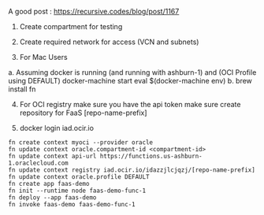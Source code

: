 A good post : https://recursive.codes/blog/post/1167

1. Create compartment for testing

2. Create required network for access (VCN and subnets)

3. For Mac Users 

a. Assuming docker is running   (and running with ashburn-1) and (OCI Profile using DEFAULT)
	docker-machine start
	eval $(docker-machine env)
b. brew install fn

4. For OCI registry
	make sure you have the api token
	make sure create repository for FaaS
		[repo-name-prefix]

5. docker login iad.ocir.io

```
fn create context myoci --provider oracle
fn update context oracle.compartment-id <compartment-id>
fn update context api-url https://functions.us-ashburn-1.oraclecloud.com
fn update context registry iad.ocir.io/idazzjlcjqzj/[repo-name-prefix]
fn update context oracle.profile DEFAULT  
fn create app faas-demo
fn init --runtime node faas-demo-func-1
fn deploy --app faas-demo
fn invoke faas-demo faas-demo-func-1
```



	
